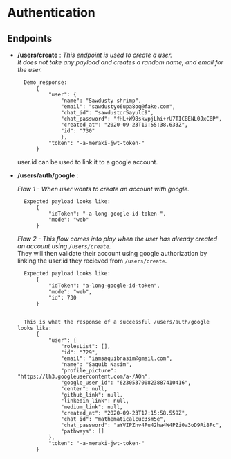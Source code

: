 # Authentication

## Endpoints

- **/users/create** : 
    *This endpoint is used to create a user.*<br/>
    *It does not take any payload and creates a random name, and email for the user.* 
    
        Demo response:
            {
                "user": {
                    "name": "Sawdusty shrimp",
                    "email": "sawdustyo6upa8oq@fake.com",
                    "chat_id": "sawdustqr5ayulc9",
                    "chat_password": "fHL+W98skvpjLhi+rU7TICBENL0JxC8P",
                    "created_at": "2020-09-23T19:55:38.633Z",
                    "id": "730"
                    },
                "token": "-a-meraki-jwt-token-"
            }        
    user.id can be used to link it to a google account.



- **/users/auth/google** :

    *Flow 1 - When user wants to create an account with google.*

        Expected payload looks like:
            {
                "idToken": "-a-long-google-id-token-",
                "mode": "web"
            }
    
    *Flow 2 - This flow comes into play when the user has already created an account using `/users/create`.*<br/> 
    They will then validate their account using google authorization 
    by linking the user.id they recieved from `/users/create`. 
    
        Expected payload looks like:         
            {
                "idToken": "a-long-google-id-token",
                "mode": "web",
                "id": 730
            }

        
        This is what the response of a successful /users/auth/google looks like:
            {
                "user": {
                    "rolesList": [],
                    "id": "729",
                    "email": "iamsaquibnasim@gmail.com",
                    "name": "Saquib Nasim",
                    "profile_picture": "https://lh3.googleusercontent.com/a-/AOh",
                    "google_user_id": "623053700823887410416",
                    "center": null,
                    "github_link": null,
                    "linkedin_link": null,
                    "medium_link": null,
                    "created_at": "2020-09-23T17:15:58.559Z",
                    "chat_id": "mathematicalcuc3sm5e",
                    "chat_password": "aYVIPZnv4Pu42ha4W4PZi0a3oD9Ri8Pc",
                    "pathways": []
                },
                "token": "-a-meraki-jwt-token-"
            }
